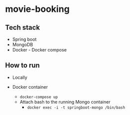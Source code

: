 # movie-booking

## Tech stack 
+ Spring boot 
+ MongoDB 
+ Docker - Docker compose



## How to run 
+ Locally

+ Docker container 
    + `docker-compose up`
    + Attach bash to the running Mongo container 
        + `docker exec -i -t springboot-mongo /bin/bash`
         
